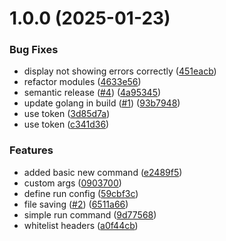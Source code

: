 # 1.0.0 (2025-01-23)


### Bug Fixes

* display not showing errors correctly ([451eacb](https://github.com/hadlow/sendex/commit/451eacb4a8d03e7247d5d1b0dbd3da5561d0f8b1))
* refactor modules ([4633e56](https://github.com/hadlow/sendex/commit/4633e56bbb013c8935dea544fcf58dcc39eb7792))
* semantic release ([#4](https://github.com/hadlow/sendex/issues/4)) ([4a95345](https://github.com/hadlow/sendex/commit/4a953459758359ec3cd9fa1b8d7d0415536d7360))
* update golang in build ([#1](https://github.com/hadlow/sendex/issues/1)) ([93b7948](https://github.com/hadlow/sendex/commit/93b7948f4533e900365534d6dec220b015b538ce))
* use token ([3d85d7a](https://github.com/hadlow/sendex/commit/3d85d7ab96ce1fe7e895e20cc53211dbdc593159))
* use token ([c341d36](https://github.com/hadlow/sendex/commit/c341d3663268e21c3557a6c7eeee15e14b3f441b))


### Features

* added basic new command ([e2489f5](https://github.com/hadlow/sendex/commit/e2489f54964cf01c3e2a0d23b472a7214eb2f9b3))
* custom args ([0903700](https://github.com/hadlow/sendex/commit/09037001abed6205fbb090cd51dcd173dd5d8e0c))
* define run config ([59cbf3c](https://github.com/hadlow/sendex/commit/59cbf3c65e1a6eb886cc8bebaaf59f1e6b1897bc))
* file saving ([#2](https://github.com/hadlow/sendex/issues/2)) ([6511a66](https://github.com/hadlow/sendex/commit/6511a66b16cbc86769834879903b6b37fe9c7ed3))
* simple run command ([9d77568](https://github.com/hadlow/sendex/commit/9d77568927a7e1b784c7d4c3b9f90876aa44fc81))
* whitelist headers ([a0f44cb](https://github.com/hadlow/sendex/commit/a0f44cb2aa78479f0d5950f66dce79cc3988c8fb))
